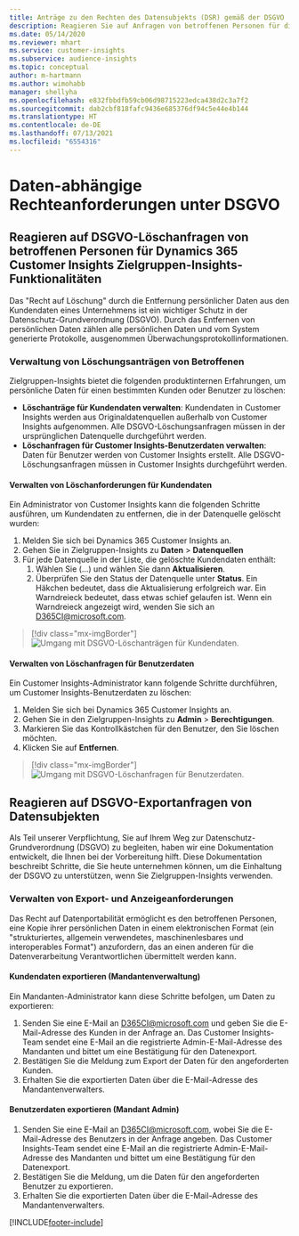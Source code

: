 ```yaml
---
title: Anträge zu den Rechten des Datensubjekts (DSR) gemäß der DSGVO | Microsoft Docs
description: Reagieren Sie auf Anfragen von betroffenen Personen für die Funktionalität Dynamics 365 Customer Insights Zielgruppen-Insights.
ms.date: 05/14/2020
ms.reviewer: mhart
ms.service: customer-insights
ms.subservice: audience-insights
ms.topic: conceptual
author: m-hartmann
ms.author: wimohabb
manager: shellyha
ms.openlocfilehash: e832fbbdfb59cb06d98715223edca438d2c3a7f2
ms.sourcegitcommit: dab2cbf818fafc9436e685376df94c5e44e4b144
ms.translationtype: HT
ms.contentlocale: de-DE
ms.lasthandoff: 07/13/2021
ms.locfileid: "6554316"
---
```

# <a name="data-subject-rights-dsr-requests-under-gdpr"></a>Daten-abhängige Rechteanforderungen unter DSGVO

## <a name="responding-to-gdpr-data-subject-delete-requests-for-dynamics-365-customer-insights-audience-insights-capability"></a>Reagieren auf DSGVO-Löschanfragen von betroffenen Personen für Dynamics 365 Customer Insights Zielgruppen-Insights-Funktionalitäten

Das "Recht auf Löschung" durch die Entfernung persönlicher Daten aus den Kundendaten eines Unternehmens ist ein wichtiger Schutz in der Datenschutz-Grundverordnung (DSGVO). Durch das Entfernen von persönlichen Daten zählen alle persönlichen Daten und vom System generierte Protokolle, ausgenommen Überwachungsprotokollinformationen.

### <a name="manage-data-subject-delete-requests"></a>Verwaltung von Löschungsanträgen von Betroffenen

Zielgruppen-Insights bietet die folgenden produktinternen Erfahrungen, um persönliche Daten für einen bestimmten Kunden oder Benutzer zu löschen:

- **Löschanträge für Kundendaten verwalten**: Kundendaten in Customer Insights werden aus Originaldatenquellen außerhalb von Customer Insights aufgenommen. Alle DSGVO-Löschungsanfragen müssen in der ursprünglichen Datenquelle durchgeführt werden.
- **Löschanfragen für Customer Insights-Benutzerdaten verwalten**: Daten für Benutzer werden von Customer Insights erstellt. Alle DSGVO-Löschungsanfragen müssen in Customer Insights durchgeführt werden.

#### <a name="manage-delete-requests-for-customer-data"></a>Verwalten von Löschanforderungen für Kundendaten

Ein Administrator von Customer Insights kann die folgenden Schritte ausführen, um Kundendaten zu entfernen, die in der Datenquelle gelöscht wurden:

1. Melden Sie sich bei Dynamics 365 Customer Insights an.
2. Gehen Sie in Zielgruppen-Insights zu **Daten** > **Datenquellen**
3. Für jede Datenquelle in der Liste, die gelöschte Kundendaten enthält:
   1. Wählen Sie (...) und wählen Sie dann **Aktualisieren**.
   2. Überprüfen Sie den Status der Datenquelle unter **Status**. Ein Häkchen bedeutet, dass die Aktualisierung erfolgreich war. Ein Warndreieck bedeutet, dass etwas schief gelaufen ist. Wenn ein Warndreieck angezeigt wird, wenden Sie sich an D365CI@microsoft.com.

> [!div class="mx-imgBorder"]
> ![Umgang mit DSGVO-Löschanträgen für Kundendaten.](media/gdpr-data-sources.png "Behandlung von DSGVO-Löschungsanträgen für Kundendaten")

#### <a name="manage-delete-requests-for-user-data"></a>Verwalten von Löschanfragen für Benutzerdaten

Ein Customer Insights-Administrator kann folgende Schritte durchführen, um Customer Insights-Benutzerdaten zu löschen:

1. Melden Sie sich bei Dynamics 365 Customer Insights an.
2. Gehen Sie in den Zielgruppen-Insights zu **Admin** > **Berechtigungen**.
3. Markieren Sie das Kontrollkästchen für den Benutzer, den Sie löschen möchten.
4. Klicken Sie auf **Entfernen**.

> [!div class="mx-imgBorder"]
> ![Umgang mit DSGVO-Löschanfragen für Benutzerdaten.](media/gdpr-permissions.png "Handhabung von DSGVO-Löschanfragen für Benutzerdaten")

## <a name="responding-to-gdpr-data-subject-export-requests"></a>Reagieren auf DSGVO-Exportanfragen von Datensubjekten

Als Teil unserer Verpflichtung, Sie auf Ihrem Weg zur Datenschutz-Grundverordnung (DSGVO) zu begleiten, haben wir eine Dokumentation entwickelt, die Ihnen bei der Vorbereitung hilft. Diese Dokumentation beschreibt Schritte, die Sie heute unternehmen können, um die Einhaltung der DSGVO zu unterstützen, wenn Sie Zielgruppen-Insights verwenden.

### <a name="manage-export-and-view-requests"></a>Verwalten von Export- und Anzeigeanforderungen

Das Recht auf Datenportabilität ermöglicht es den betroffenen Personen, eine Kopie ihrer persönlichen Daten in einem elektronischen Format (ein "strukturiertes, allgemein verwendetes, maschinenlesbares und interoperables Format") anzufordern, das an einen anderen für die Datenverarbeitung Verantwortlichen übermittelt werden kann.

#### <a name="export-customer-data-tenant-admin"></a>Kundendaten exportieren (Mandantenverwaltung)

Ein Mandanten-Administrator kann diese Schritte befolgen, um Daten zu exportieren:

1. Senden Sie eine E-Mail an D365CI@microsoft.com und geben Sie die E-Mail-Adresse des Kunden in der Anfrage an. Das Customer Insights-Team sendet eine E-Mail an die registrierte Admin-E-Mail-Adresse des Mandanten und bittet um eine Bestätigung für den Datenexport.
2. Bestätigen Sie die Meldung zum Export der Daten für den angeforderten Kunden.
3. Erhalten Sie die exportierten Daten über die E-Mail-Adresse des Mandantenverwalters.

#### <a name="export-user-data-tenant-admin"></a>Benutzerdaten exportieren (Mandant Admin)

1. Senden Sie eine E-Mail an D365CI@microsoft.com, wobei Sie die E-Mail-Adresse des Benutzers in der Anfrage angeben. Das Customer Insights-Team sendet eine E-Mail an die registrierte Admin-E-Mail-Adresse des Mandanten und bittet um eine Bestätigung für den Datenexport.
2. Bestätigen Sie die Meldung, um die Daten für den angeforderten Benutzer zu exportieren.
3. Erhalten Sie die exportierten Daten über die E-Mail-Adresse des Mandantenverwalters.


[!INCLUDE[footer-include](../includes/footer-banner.md)]